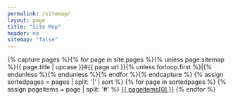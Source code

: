 ```yaml
---
permalink: /sitemap/
layout: page
title: "Site Map"
header: no
sitemap: "false"
---
```


{% capture pages %}{% for page in site.pages %}{% unless page.sitemap %}{{ page.title | upcase }}#{{ page.url }}{% unless forloop.first %}|{% endunless %}{% endunless %}{% endfor %}{% endcapture %}
{% assign sortedpages = pages | split: '|' | sort %}
{% for page in sortedpages %}
{% assign pageitems = page | split: '#' %}
<a href="{{ site.production_url }}{{ pageitems[1] }}">{{ pageitems[0] }}</a>
{% endfor %}
